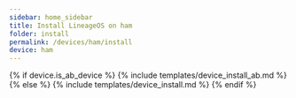 ```yaml
---
sidebar: home_sidebar
title: Install LineageOS on ham
folder: install
permalink: /devices/ham/install
device: ham
---
```

{% if device.is_ab_device %}
{% include templates/device_install_ab.md %}
{% else %}
{% include templates/device_install.md %}
{% endif %}
